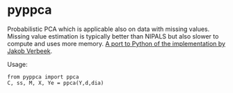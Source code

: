 # pyppca
Probabilistic PCA which is applicable also on data with missing values. Missing value estimation is typically better than NIPALS but also slower to compute and uses more memory. [A port to Python of the implementation by Jakob Verbeek](http://lear.inrialpes.fr/~verbeek/software.php).

Usage:
```
from pyppca import ppca
C, ss, M, X, Ye = ppca(Y,d,dia)
```
